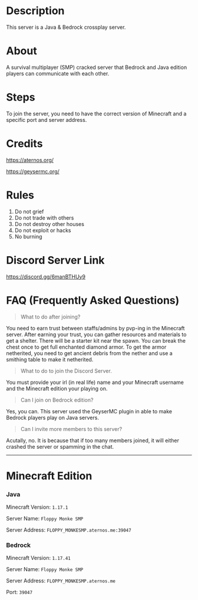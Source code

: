 # Description

This server is a Java & Bedrock crossplay server.

# About

A survival multiplayer (SMP) cracked server that Bedrock and Java edition players can communicate with each other.

# Steps

To join the server, you need to have the correct version of Minecraft and a specific port and server address.

# Credits
https://aternos.org/

https://geysermc.org/

# Rules

1. Do not grief
2. Do not trade with others
3. Do not destroy other houses
4. Do not exploit or hacks
5. No burning

# Discord Server Link
https://discord.gg/6manBTHUy9

# FAQ (Frequently Asked Questions)
> What to do after joining?

You need to earn trust between staffs/admins by pvp-ing in the Minecraft server. After earning your trust, you can gather resources and materials to get a shelter. There will be a starter kit near the spawn. You can break the chest once to get full enchanted diamond armor. To get the armor netherited, you need to get ancient debris from the nether and use a smithing table to make it netherited.

> What to do to join the Discord Server.

You must provide your irl (in real life) name and your Minecraft username and the Minecraft edition your playing on. 

> Can I join on Bedrock edition? 

Yes, you can. This server used the GeyserMC plugin in able to make Bedrock players play on Java servers. 

> Can I invite more members to this server?

Acutally, no. It is because that if too many members joined, it will either crashed the server or spamming in the chat.

---

# Minecraft Edition
### Java

Minecraft Version: `1.17.1`

Server Name: `Floppy Monke SMP`

Server Address: `FLOPPY_MONKESMP.aternos.me:39047`

### Bedrock

Minecraft Version: `1.17.41`

Server Name: `Floppy Monke SMP`

Server Address: `FLOPPY_MONKESMP.aternos.me`

Port: `39047`
